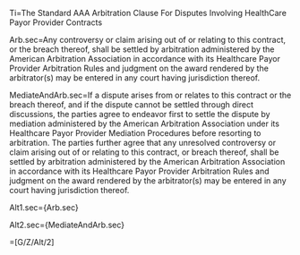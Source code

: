 Ti=The Standard AAA Arbitration Clause For Disputes Involving HealthCare Payor Provider Contracts

Arb.sec=Any controversy or claim arising out of or relating to this contract, or the breach thereof, shall be settled by arbitration administered by the American Arbitration Association in accordance with its Healthcare Payor Provider Arbitration Rules and judgment on the award rendered by the arbitrator(s) may be entered in any court having jurisdiction thereof.

MediateAndArb.sec=If a dispute arises from or relates to this contract or the breach thereof, and if the dispute cannot be settled through direct discussions, the parties agree to endeavor first to settle the dispute by mediation administered by the American Arbitration Association under its Healthcare Payor Provider Mediation Procedures before resorting to arbitration. The parties further agree that any unresolved controversy or claim arising out of or relating to this contract, or breach thereof, shall be settled by arbitration administered by the American Arbitration Association in accordance with its Healthcare Payor Provider Arbitration Rules and judgment on the award rendered by the arbitrator(s) may be entered in any court having jurisdiction thereof.

Alt1.sec={Arb.sec}

Alt2.sec={MediateAndArb.sec}

=[G/Z/Alt/2]